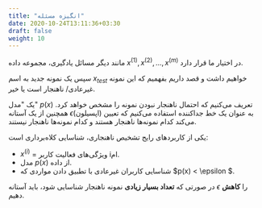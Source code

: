 ```yaml
---
title: "انگیزه مسئله"
date: 2020-10-24T13:11:36+03:30
draft: false
weight: 10
---
```


مانند دیگر مسائل یادگیری، مجموعه داده $x^{(1)}, x^{(2)},..., x^{(m)}$ در اختیار ما قرار دارد.

سپس یک نمونه جدید به اسم $x_{test}$ خواهیم داشت و قصد داریم بفهمیم که این نمونه غیر‌عادی/ ناهنجار است یا خیر.

یک "مدل" $p(x)$ تعریف می‌کنیم که احتمال ناهنجار نبودن نمونه را مشخص خواهد کرد. همچنین از یک آستانه $\epsilon$(اپسیلون) به عنوان یک خط جداکننده استفاده می‌کنیم که تعیین می‌کند کدام  نمونه‌ها ناهنجار هستند و کدام نمونه‌ها ناهنجار نیستند.

یکی از کاربردهای رایج تشخیص ناهنجاری، شناسایی کلاه‌برداری است:
- $x^{(i)}$ = ویژگی‌های فعالیت کاربر iام.
- مدل $p(x)$ از داده.
- شناسایی کاربران غیرعادی با تطبیق دادن مواردی که $p(x) <  \epsilon $.

در صورتی که **تعداد بسیار زیادی** نمونه ناهنجار شناسایی شود، باید آستانه $\epsilon$ را **کاهش** دهیم.
